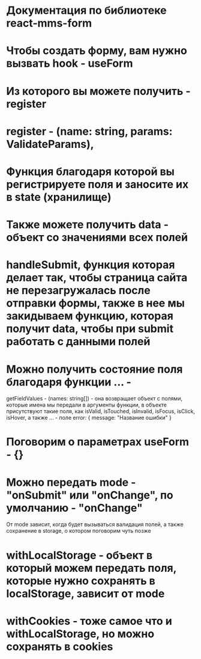 # Документация по библиотеке react-mms-form

# Чтобы создать форму, вам нужно вызвать hook - useForm

# Из которого вы можете получить - register

# register - (name: string, params: ValidateParams),

# Функция благодаря которой вы регистрируете поля и заносите их в state (хранилище)

# Также можете получить data - объект со значениями всех полей

# handleSubmit, функция которая делает так, чтобы страница сайта не перезагружалась после отправки формы, также в нее мы закидываем функцию, которая получит data, чтобы при submit работать с данными полей

# Можно получить состояние поля благодаря функции ... -

getFieldValues - (names: string[]) - она возвращает объект с полями, которые имена мы передали в аргументы функции, в объекте присутствуют такие поля, как isValid, isTouched, isInvalid, isFocus, isClick, isHover, а также ... -
поле error: { message: "Название ошибки" }

# Поговорим о параметрах useForm - {}

# Можно передать mode - "onSubmit" или "onChange", по умолчанию - "onChange"

От mode зависит, когда будет вызываться валидация полей, а также сохранение в storage, о котором поговорим чуть позже

# withLocalStorage - объект в который можем передать поля, которые нужно сохранять в localStorage, зависит от mode

# withCookies - тоже самое что и withLocalStorage, но можно сохранять в cookies
